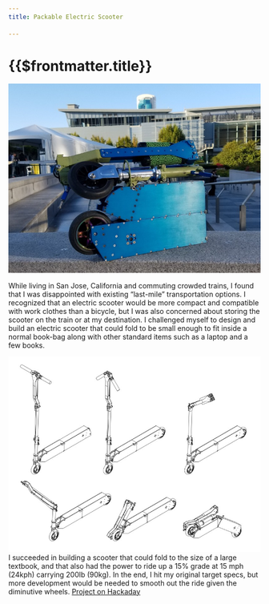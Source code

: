 ```yaml
---
title: Packable Electric Scooter

---
```

# {{$frontmatter.title}}
![folded-scooter](/images/scooter/folded.jpg)

While living in San Jose, California and commuting crowded trains, I found that I was disappointed with existing “last-mile” transportation options.  I recognized that an electric scooter would be more compact and compatible with work clothes than a bicycle, but I was also concerned about storing the scooter on the train or at my destination.  I challenged myself to design and build an electric scooter that could fold to be small enough to fit inside a normal book-bag along with other standard items such as a laptop and a few books.  

![folding](/images/scooter/folding.jpg)
I succeeded in building a scooter that could fold to the size of a large textbook, and that also had the power to ride up a 15% grade at 15 mph (24kph) carrying 200lb (90kg).  In the end, I hit my original target specs, but more development would be needed to smooth out the ride given the diminutive wheels.
[Project on Hackaday](https://hackaday.io/project/166346-packable-electric-kick-scooter)